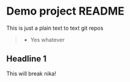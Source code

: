# Demo project README

This is just a plain text to text git repos

>- Yes whatever

## Headline 1

This will break nika!
